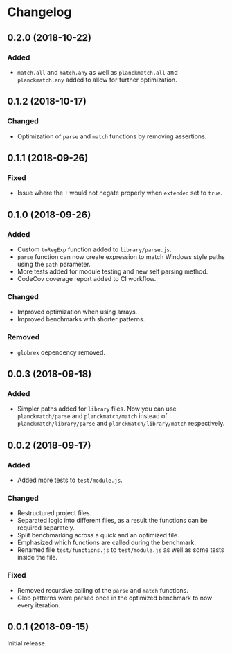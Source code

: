 # Changelog

## 0.2.0 (2018-10-22)
### Added
- `match.all` and `match.any` as well as `planckmatch.all` and `planckmatch.any` added to allow for further optimization.

## 0.1.2 (2018-10-17)
### Changed
- Optimization of `parse` and `match` functions by removing assertions.

## 0.1.1 (2018-09-26)
### Fixed
- Issue where the `!` would not negate properly when `extended` set to `true`.

## 0.1.0 (2018-09-26)
### Added
- Custom `toRegExp` function added to `library/parse.js`.
- `parse` function can now create expression to match Windows style paths using the `path` parameter.
- More tests added for module testing and new self parsing method.
- CodeCov coverage report added to CI workflow.
### Changed
- Improved optimization when using arrays.
- Improved benchmarks with shorter patterns.
### Removed
- `globrex` dependency removed.

## 0.0.3 (2018-09-18)
### Added
- Simpler paths added for `library` files. Now you can use `planckmatch/parse` and `planckmatch/match` instead of `planckmatch/library/parse` and `planckmatch/library/match` respectively.

## 0.0.2 (2018-09-17)
### Added
- Added more tests to `test/module.js`.
### Changed
- Restructured project files.
- Separated logic into different files, as a result the functions can be required separately.
- Split benchmarking across a quick and an optimized file.
- Emphasized which functions are called during the benchmark.
- Renamed file `test/functions.js` to `test/module.js` as well as some tests inside the file.
### Fixed
- Removed recursive calling of the `parse` and `match` functions.
- Glob patterns were parsed once in the optimized benchmark to now every iteration.

## 0.0.1 (2018-09-15)
Initial release.